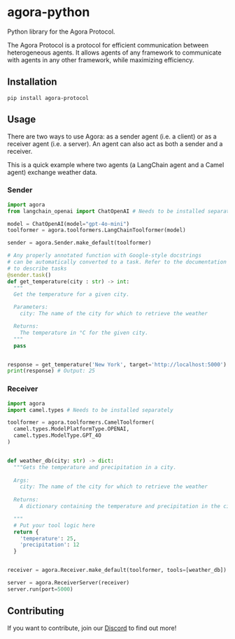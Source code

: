# agora-python
Python library for the Agora Protocol.

The Agora Protocol is a protocol for efficient communication between heterogeneous agents. It allows agents of any framework to communicate with agents in any other framework, while maximizing efficiency.

## Installation

```
pip install agora-protocol
```

## Usage

There are two ways to use Agora: as a sender agent (i.e. a client) or as a receiver agent (i.e. a server). An agent can also act as both a sender and a receiver.

This is a quick example where two agents (a LangChain agent and a Camel agent) exchange weather data.

### Sender

```python
import agora
from langchain_openai import ChatOpenAI # Needs to be installed separately

model = ChatOpenAI(model="gpt-4o-mini")
toolformer = agora.toolformers.LangChainToolformer(model)

sender = agora.Sender.make_default(toolformer)

# Any properly annotated function with Google-style docstrings
# can be automatically converted to a task. Refer to the documentation for other ways
# to describe tasks
@sender.task()
def get_temperature(city : str) -> int:
  """
  Get the temperature for a given city.

  Parameters:
    city: The name of the city for which to retrieve the weather

  Returns:
    The temperature in °C for the given city.
  """
  pass


response = get_temperature('New York', target='http://localhost:5000')
print(response) # Output: 25
```

### Receiver

```python
import agora
import camel.types # Needs to be installed separately

toolformer = agora.toolformers.CamelToolformer(
  camel.types.ModelPlatformType.OPENAI,
  camel.types.ModelType.GPT_4O
)


def weather_db(city: str) -> dict:
  """Gets the temperature and precipitation in a city.
  
  Args:
    city: The name of the city for which to retrieve the weather
  
  Returns:
    A dictionary containing the temperature and precipitation in the city (both ints)

  """
  # Put your tool logic here
  return {
    'temperature': 25,
    'precipitation': 12
  }


receiver = agora.Receiver.make_default(toolformer, tools=[weather_db])

server = agora.ReceiverServer(receiver)
server.run(port=5000)
```

## Contributing

If you want to contribute, join our [Discord](https://discord.gg/MXmfhwQ4FB) to find out more!
